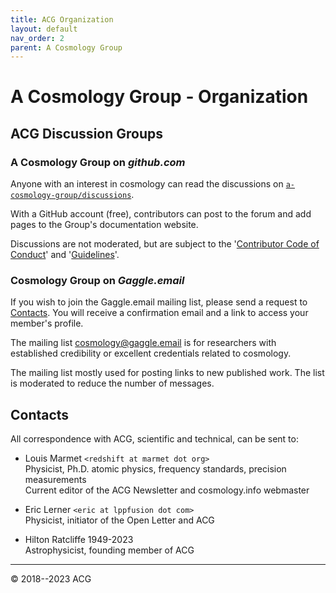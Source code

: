 ```yaml
---
title: ACG Organization
layout: default
nav_order: 2
parent: A Cosmology Group
---
```


# A Cosmology Group - Organization

## ACG Discussion Groups

### A Cosmology Group on *github.com*

Anyone with an interest in cosmology can read the discussions on [`a-cosmology-group/discussions`](https://github.com/orgs/a-cosmology-group/discussions).

With a GitHub account (free), contributors can post to the forum and add pages to the Group's documentation website.

Discussions are not moderated, but are subject to the '[Contributor Code of Conduct](https://github.com/a-cosmology-group/acg/blob/main/CODE_OF_CONDUCT.md)' and '[Guidelines](https://github.com/a-cosmology-group/acg/blob/main/GUIDELINES.md)'.


### Cosmology Group on *Gaggle.email*

If you wish to join the Gaggle.email mailing list, please send a request to [Contacts](#contacts).  You will receive a confirmation email and a link to access your member's profile.

The mailing list [cosmology@gaggle.email](mailto:cosmology@gaggle.email) is for researchers with established credibility or excellent credentials related to cosmology.

The mailing list mostly used for posting links to new published work.  The list is moderated to reduce the number of messages.


## Contacts

All correspondence with ACG, scientific and technical, can be sent to:

- Louis Marmet `<redshift at marmet dot org>`  
Physicist, Ph.D. atomic physics, frequency standards, precision measurements  
Current editor of the ACG Newsletter and cosmology.info webmaster

- Eric Lerner `<eric at lppfusion dot com>`  
Physicist, initiator of the Open Letter and ACG

- Hilton Ratcliffe 1949-2023  
Astrophysicist, founding member of ACG

---

© 2018--2023 ACG
